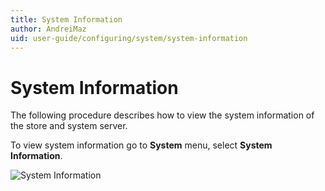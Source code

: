 ```yaml
---
title: System Information
author: AndreiMaz
uid: user-guide/configuring/system/system-information
---
```


# System Information

The following procedure describes how to view the system information of the store and system server.

To view system information go to **System** menu, select **System Information**.

![System Information](_static/system-information/system-information.png)